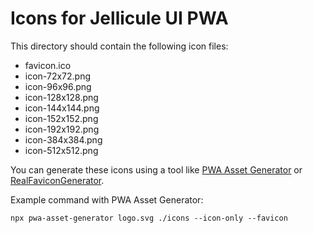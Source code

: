 # Icons for Jellicule UI PWA

This directory should contain the following icon files:

- favicon.ico
- icon-72x72.png
- icon-96x96.png
- icon-128x128.png
- icon-144x144.png
- icon-152x152.png
- icon-192x192.png
- icon-384x384.png
- icon-512x512.png

You can generate these icons using a tool like [PWA Asset Generator](https://github.com/onderceylan/pwa-asset-generator) or [RealFaviconGenerator](https://realfavicongenerator.net/).

Example command with PWA Asset Generator:
```
npx pwa-asset-generator logo.svg ./icons --icon-only --favicon
```

